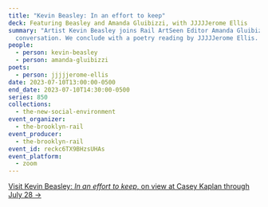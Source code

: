 ```yaml
---
title: "Kevin Beasley: In an effort to keep"
deck: Featuring Beasley and Amanda Gluibizzi, with JJJJJerome Ellis
summary: "Artist Kevin Beasley joins Rail ArtSeen Editor Amanda Gluibizzi for a
  conversation. We conclude with a poetry reading by JJJJJerome Ellis. "
people:
  - person: kevin-beasley
  - person: amanda-gluibizzi
poets:
  - person: jjjjjerome-ellis
date: 2023-07-10T13:00:00-0500
end_date: 2023-07-10T14:30:00-0500
series: 850
collections:
  - the-new-social-environment
event_organizer:
  - the-brooklyn-rail
event_producer:
  - the-brooklyn-rail
event_id: reckc6TX9BHzsUHAs
event_platform:
  - zoom
---
```

[V﻿isit Kevin Beasley: *In an effort to keep*, on view at Casey Kaplan through July 28 →](https://caseykaplangallery.com/?exhibitions=in-an-effort-to-keep)
